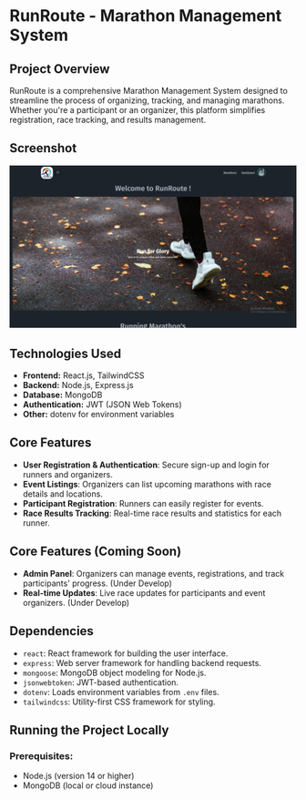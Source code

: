 # RunRoute - Marathon Management System

## Project Overview

RunRoute is a comprehensive Marathon Management System designed to streamline the process of organizing, tracking, and managing marathons. Whether you're a participant or an organizer, this platform simplifies registration, race tracking, and results management.

## Screenshot

![RunRoute Screenshot](./assets/demo-image.png)

## Technologies Used

- **Frontend:** React.js, TailwindCSS
- **Backend:** Node.js, Express.js
- **Database:** MongoDB
- **Authentication:** JWT (JSON Web Tokens)
- **Other:** dotenv for environment variables

## Core Features

- **User Registration & Authentication**: Secure sign-up and login for runners and organizers.
- **Event Listings**: Organizers can list upcoming marathons with race details and locations.
- **Participant Registration**: Runners can easily register for events.
- **Race Results Tracking**: Real-time race results and statistics for each runner.

## Core Features (Coming Soon)

- **Admin Panel**: Organizers can manage events, registrations, and track participants' progress.  (Under Develop)
- **Real-time Updates**: Live race updates for participants and event organizers.  (Under Develop)

## Dependencies

- `react`: React framework for building the user interface.
- `express`: Web server framework for handling backend requests.
- `mongoose`: MongoDB object modeling for Node.js.
- `jsonwebtoken`: JWT-based authentication.
- `dotenv`: Loads environment variables from `.env` files.
- `tailwindcss`: Utility-first CSS framework for styling.

## Running the Project Locally

### Prerequisites:

- Node.js (version 14 or higher)
- MongoDB (local or cloud instance)


